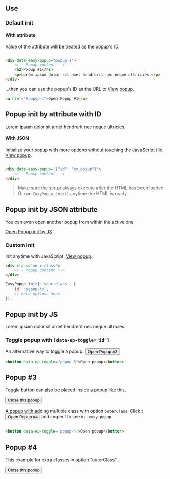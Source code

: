 ## Use

### Default init

#### With attribute

Value of the attribute will be treated as the popup's ID.

```html

<div data-easy-popup="popup-1">
    <!-- Popup content -->
    <h2>Popup #1</h2>
    <p>Lorem ipsum dolor sit amet hendrerit nec neque ultricies.</p>
</div>
```

...then you can use the popup's ID as the URL to [View popup](#popup-1).

```html
<a href="#popup-1">Open Popup #1</a>
```

<div data-easy-popup="popup-1">
    <!-- Popup content -->
    <h2>Popup init by attribute with ID</h2>
    <p>Lorem ipsum dolor sit amet hendrerit nec neque ultricies.</p>
</div>

#### With JSON

Initialize your popup with more options without touching the JavaScript file. [View popup](#popup-json).

```html

<div data-easy-popup='{"id": "my_popup"}'>
    <!-- Popup content -->
</div>
```

> Make sure the script always execute after the HTML has been loaded. Or run `EasyPopup.init()` anytime the HTML is
> ready.

<div data-easy-popup='{"id": "popup-json"}'>
    <!-- Popup content -->
    <h2>Popup init by JSON attribute</h2>
    <p>You can even open another popup from within the active one.</p>
    <a href="#popup-js">Open Popup init by JS</a>
</div>

### Custom init

Init anytime with JavaScript. [View popup](#popup-js).

```html
<div class="your-class">
    <!-- Popup content -->
</div>
```

```js
EasyPopup.init('.your-class', {
    id: 'popup-js',
    // more options here
});
```

<div class="your-class">
    <!-- Popup content -->
    <h2>Popup init by JS</h2>
    <p>Lorem ipsum dolor sit amet hendrerit nec neque ultricies.</p>
</div>

### Toggle popup with `[data-ep-toggle="id"]`

An alternative way to toggle a popup: <button data-ep-toggle="popup-3">Open Popup #3</button>

```html
<button data-ep-toggle="popup-3">Open popup</button>
```

<div data-easy-popup="popup-3">
    <!-- Popup content -->
    <h2>Popup #3</h2>
    <p>Toggle button can also be placed inside a popup like this.</p>
    <button data-ep-toggle="popup-3">Close this popup</button>
</div>

A popup with adding multiple class with option `outerClass`. Click : <button data-ep-toggle="popup-4">Open Popup #4</button> and inspect to see in `.easy-popup`

```html

<button data-ep-toggle='popup-4'>Open popup</button>
```

<div data-easy-popup='{"id": "popup-4", "outerClass":"class-test class-test-1"}'>
    <!-- Popup content -->
    <h2>Popup #4</h2>
    <p>This example for extra classes in option "outerClass".</p>
    <button data-ep-toggle="popup-4">Close this popup</button>
</div>